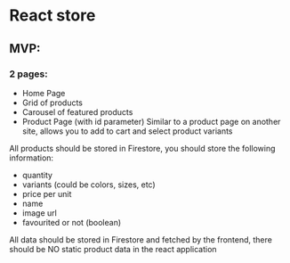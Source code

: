 # React store

## MVP:

### 2 pages:
- Home Page
- Grid of products
- Carousel of featured products
- Product Page (with id parameter) Similar to a product page on another site, allows you to add to cart and select product variants

All products should be stored in Firestore, you should store the following information:
- quantity
- variants (could be colors, sizes, etc)
- price per unit
- name
- image url
- favourited or not (boolean)

All data should be stored in Firestore and fetched by the frontend, there should be NO static product data in the react application
